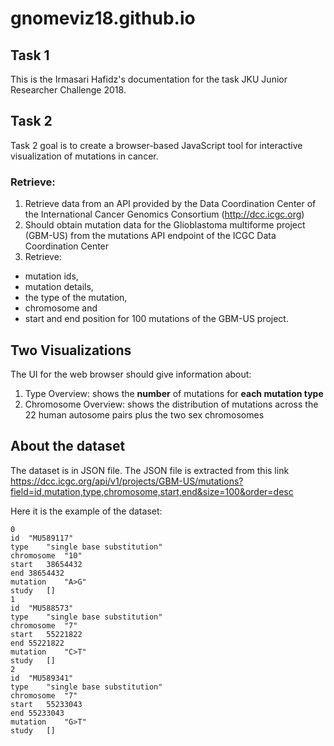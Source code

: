 # gnomeviz18.github.io
## Task 1
This is the Irmasari Hafidz's documentation for the task JKU Junior Researcher Challenge 2018. 

## Task 2
Task 2 goal is to create a browser-based JavaScript tool for interactive visualization of mutations in cancer. 

### Retrieve:
1. Retrieve data from an API provided by the Data Coordination Center of the International Cancer Genomics Consortium (http://dcc.icgc.org)
2. Should obtain mutation data for the Glioblastoma multiforme project (GBM-US) from the mutations API endpoint of the ICGC Data Coordination Center
3. Retrieve: 
 * mutation ids, 
 * mutation details, 
 * the type of the mutation, 
 * chromosome and 
 * start and end position for 100 mutations of the GBM-US project. 
 
 ## Two Visualizations
 The UI for the web browser should give information about:
 
 1. Type Overview: shows the **number** of mutations for **each mutation type**
 2. Chromosome Overview: shows the distribution of mutations across the 22 human autosome pairs plus the two sex chromosomes
 
 ## About the dataset
 The dataset is in JSON file. The JSON file is extracted from this link https://dcc.icgc.org/api/v1/projects/GBM-US/mutations?field=id,mutation,type,chromosome,start,end&size=100&order=desc
 
 Here it is the example of the dataset:
```
0	
id	"MU589117"
type	"single base substitution"
chromosome	"10"
start	38654432
end	38654432
mutation	"A>G"
study	[]
1	
id	"MU588573"
type	"single base substitution"
chromosome	"7"
start	55221822
end	55221822
mutation	"C>T"
study	[]
2	
id	"MU589341"
type	"single base substitution"
chromosome	"7"
start	55233043
end	55233043
mutation	"G>T"
study	[]
```
